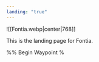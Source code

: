 ```yaml
---
landing: "true"
---
```


![[Fontia.webp|center|768]]

This is the landing page for Fontia.

%% Begin Waypoint %